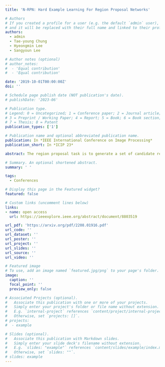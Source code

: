```yaml
---
title: 'N-RPN: Hard Example Learning For Region Proposal Networks'

# Authors
# If you created a profile for a user (e.g. the default `admin` user), write the username (folder name) here
# and it will be replaced with their full name and linked to their profile.
authors:
  - admin
  - Tae-young Chung
  - Hyeongmin Lee
  - Sangyoun Lee

# Author notes (optional)
# author_notes:
#  - 'Equal contribution'
#  - 'Equal contribution'

date: '2019-10-01T00:00:00Z'
doi: ''

# Schedule page publish date (NOT publication's date).
# publishDate: '2023-06'

# Publication type.
# Legend: 0 = Uncategorized; 1 = Conference paper; 2 = Journal article;
# 3 = Preprint / Working Paper; 4 = Report; 5 = Book; 6 = Book section;
# 7 = Thesis; 8 = Patent
publication_types: ['1']

# Publication name and optional abbreviated publication name.
publication: In *IEEE International Conference on Image Processing*
publication_short: In *ICIP 23*

abstract: The region proposal task is to generate a set of candidate regions that contain an object. In this task, it is most important to propose as many candidates of ground-truth as possible in a fixed number of proposals. In a typical image, however, there are too few hard negative examples compared to the vast number of easy negatives, so region proposal networks struggle to train on hard negatives. Because of this problem, networks tend to propose hard negatives as candidates, while failing to propose ground-truth candidates, which leads to poor performance. In this paper, we propose a Negative Region Proposal Network(nRPN) to improve Region Proposal Network(RPN). The nRPN learns from the RPN’s false positives and provide hard negative examples to the RPN. Our proposed nRPN leads to a reduction in false positives and better RPN performance. An RPN trained with an nRPN achieves performance improvements on the PASCAL VOC 2007 dataset.

# Summary. An optional shortened abstract.
summary: ' '

tags:
  - Conferences

# Display this page in the Featured widget?
featured: false

# Custom links (uncomment lines below)
links:
- name: open access
  url: https://ieeexplore.ieee.org/abstract/document/8803519

url_pdf: 'https://arxiv.org/pdf/2208.01916.pdf'
url_code: ''
url_dataset: ''
url_poster: ''
url_project: ''
url_slides: ''
url_source: ''
url_video: ''

# Featured image
# To use, add an image named `featured.jpg/png` to your page's folder.
image:
  caption: ''
  focal_point: ''
  preview_only: false

# Associated Projects (optional).
#   Associate this publication with one or more of your projects.
#   Simply enter your project's folder or file name without extension.
#   E.g. `internal-project` references `content/project/internal-project/index.md`.
#   Otherwise, set `projects: []`.
# projects:
#  - example

# Slides (optional).
#   Associate this publication with Markdown slides.
#   Simply enter your slide deck's filename without extension.
#   E.g. `slides: "example"` references `content/slides/example/index.md`.
#   Otherwise, set `slides: ""`.
# slides: example
---
```

